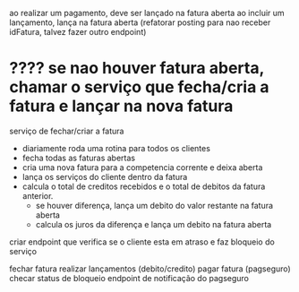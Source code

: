 ao realizar um pagamento, deve ser lançado na fatura aberta
ao incluir um lançamento, lança na fatura aberta (refatorar posting para nao receber idFatura, talvez fazer outro endpoint)

# ???? se nao houver fatura aberta, chamar o serviço que fecha/cria a fatura e lançar na nova fatura

serviço de fechar/criar a fatura
  - diariamente roda uma rotina para todos os clientes
  - fecha todas as faturas abertas
  - cria uma nova fatura para a competencia corrente e deixa aberta
  - lança os serviços do cliente dentro da fatura
  - calcula o total de creditos recebidos e o total de debitos    da fatura anterior.
    - se houver diferença, lança um debito do valor restante na fatura aberta
    - calcula os juros da diferença e lança um debito na fatura aberta


criar endpoint que verifica se o cliente esta em atraso e faz bloqueio do serviço


fechar fatura
realizar lançamentos (debito/credito)
pagar fatura (pagseguro)
checar status de bloqueio
endpoint de notificação do pagseguro
